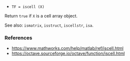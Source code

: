 * `TF = iscell (X)`

Return `true` if `X` is a cell array object.

See also: `ismatrix`, `isstruct`, `iscellstr`, `isa`.

### References

* https://www.mathworks.com/help/matlab/ref/iscell.html
* https://octave.sourceforge.io/octave/function/iscell.html
